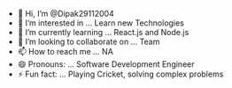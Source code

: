 - 👋 Hi, I’m @Dipak29112004
- 👀 I’m interested in ... Learn new Technologies
- 🌱 I’m currently learning ... React.js and Node.js
- 💞️ I’m looking to collaborate on ... Team
- 📫 How to reach me ... NA
- 😄 Pronouns: ... Software Development Engineer
- ⚡ Fun fact: ... Playing Cricket, solving complex problems

<!---
Dipak29112004/Dipak29112004 is a ✨ special ✨ repository because its `README.md` (this file) appears on your GitHub profile.
You can click the Preview link to take a look at your changes.
--->
